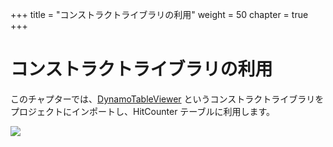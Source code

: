 +++
title = "コンストラクトライブラリの利用"
weight = 50
chapter = true
+++

# コンストラクトライブラリの利用

このチャプターでは、[DynamoTableViewer](https://www.nuget.org/packages/Cdklabs.DynamoTableViewer/)
というコンストラクトライブラリをプロジェクトにインポートし、HitCounter テーブルに利用します。

![](/images/table-viewer.png)
